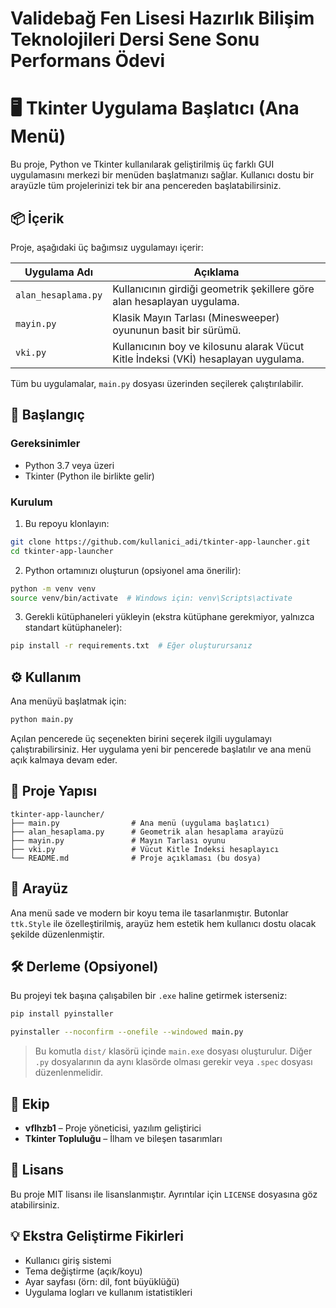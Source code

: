 # Validebağ Fen Lisesi Hazırlık Bilişim Teknolojileri Dersi Sene Sonu Performans Ödevi



# 🖥️ Tkinter Uygulama Başlatıcı (Ana Menü)

Bu proje, Python ve Tkinter kullanılarak geliştirilmiş üç farklı GUI uygulamasını merkezi bir menüden başlatmanızı sağlar. Kullanıcı dostu bir arayüzle tüm projelerinizi tek bir ana pencereden başlatabilirsiniz.

## 📦 İçerik

Proje, aşağıdaki üç bağımsız uygulamayı içerir:

| Uygulama Adı                    | Açıklama |
|--------------------------------|----------|
| `alan_hesaplama.py`            | Kullanıcının girdiği geometrik şekillere göre alan hesaplayan uygulama. |
| `mayin.py`                     | Klasik Mayın Tarlası (Minesweeper) oyununun basit bir sürümü. |
| `vki.py`                       | Kullanıcının boy ve kilosunu alarak Vücut Kitle İndeksi (VKİ) hesaplayan uygulama. |

Tüm bu uygulamalar, `main.py` dosyası üzerinden seçilerek çalıştırılabilir.

## 🚀 Başlangıç

### Gereksinimler

- Python 3.7 veya üzeri
- Tkinter (Python ile birlikte gelir)

### Kurulum

1. Bu repoyu klonlayın:

```bash
git clone https://github.com/kullanici_adi/tkinter-app-launcher.git
cd tkinter-app-launcher
```

2. Python ortamınızı oluşturun (opsiyonel ama önerilir):

```bash
python -m venv venv
source venv/bin/activate  # Windows için: venv\Scripts\activate
```

3. Gerekli kütüphaneleri yükleyin (ekstra kütüphane gerekmiyor, yalnızca standart kütüphaneler):

```bash
pip install -r requirements.txt  # Eğer oluşturursanız
```

## ⚙️ Kullanım

Ana menüyü başlatmak için:

```bash
python main.py
```

Açılan pencerede üç seçenekten birini seçerek ilgili uygulamayı çalıştırabilirsiniz. Her uygulama yeni bir pencerede başlatılır ve ana menü açık kalmaya devam eder.

## 📁 Proje Yapısı

```
tkinter-app-launcher/
├── main.py                # Ana menü (uygulama başlatıcı)
├── alan_hesaplama.py      # Geometrik alan hesaplama arayüzü
├── mayin.py               # Mayın Tarlası oyunu
├── vki.py                 # Vücut Kitle İndeksi hesaplayıcı
└── README.md              # Proje açıklaması (bu dosya)
```

## 🎨 Arayüz

Ana menü sade ve modern bir koyu tema ile tasarlanmıştır. Butonlar `ttk.Style` ile özelleştirilmiş, arayüz hem estetik hem kullanıcı dostu olacak şekilde düzenlenmiştir.

## 🛠️ Derleme (Opsiyonel)

Bu projeyi tek başına çalışabilen bir `.exe` haline getirmek isterseniz:

```bash
pip install pyinstaller

pyinstaller --noconfirm --onefile --windowed main.py
```

> Bu komutla `dist/` klasörü içinde `main.exe` dosyası oluşturulur. Diğer `.py` dosyalarının da aynı klasörde olması gerekir veya `.spec` dosyası düzenlenmelidir.

## 👥 Ekip

- **vflhzb1** – Proje yöneticisi, yazılım geliştirici
- **Tkinter Topluluğu** – İlham ve bileşen tasarımları

## 📜 Lisans

Bu proje MIT lisansı ile lisanslanmıştır. Ayrıntılar için `LICENSE` dosyasına göz atabilirsiniz.

## 💡 Ekstra Geliştirme Fikirleri

- Kullanıcı giriş sistemi
- Tema değiştirme (açık/koyu)
- Ayar sayfası (örn: dil, font büyüklüğü)
- Uygulama logları ve kullanım istatistikleri
